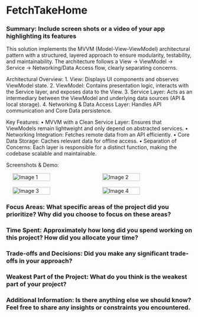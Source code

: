 # FetchTakeHome

### Summary: Include screen shots or a video of your app highlighting its features
This solution implements the MVVM (Model-View-ViewModel) architectural pattern with a structured, layered approach to ensure modularity, testability, and maintainability. The architecture follows a View → ViewModel → Service → Networking/Data Access flow, clearly separating concerns.

Architectural Overview:
	1.	View: Displays UI components and observes ViewModel state.
	2.	ViewModel: Contains presentation logic, interacts with the Service layer, and exposes data to the View.
	3.	Service Layer: Acts as an intermediary between the ViewModel and underlying data sources (API & local storage).
	4.	Networking & Data Access Layer: Handles API communication and Core Data persistence.

Key Features:
	•	MVVM with a Clean Service Layer: Ensures that ViewModels remain lightweight and only depend on abstracted services.
	•	Networking Integration: Fetches remote data from an API efficiently.
	•	Core Data Storage: Caches relevant data for offline access.
	•	Separation of Concerns: Each layer is responsible for a distinct function, making the codebase scalable and maintainable.

Screenshots & Demo:
<div style="display: flex; flex-wrap: wrap; justify-content: center; gap: 16px;">
  <!-- Row 1 -->
  <img src="resized_image_1.jpeg" alt="Image 1" style="width: 45%; height: auto;">
  <img src="resized_image_2.jpeg" alt="Image 2" style="width: 45%; height: auto;">
  
  <!-- Row 2 -->
  <img src="resized_image_3.jpeg" alt="Image 3" style="width: 45%; height: auto;">
  <img src="resized_image_4.jpeg" alt="Image 4" style="width: 45%; height: auto;">
</div>


### Focus Areas: What specific areas of the project did you prioritize? Why did you choose to focus on these areas?

### Time Spent: Approximately how long did you spend working on this project? How did you allocate your time?

### Trade-offs and Decisions: Did you make any significant trade-offs in your approach?

### Weakest Part of the Project: What do you think is the weakest part of your project?

### Additional Information: Is there anything else we should know? Feel free to share any insights or constraints you encountered.
